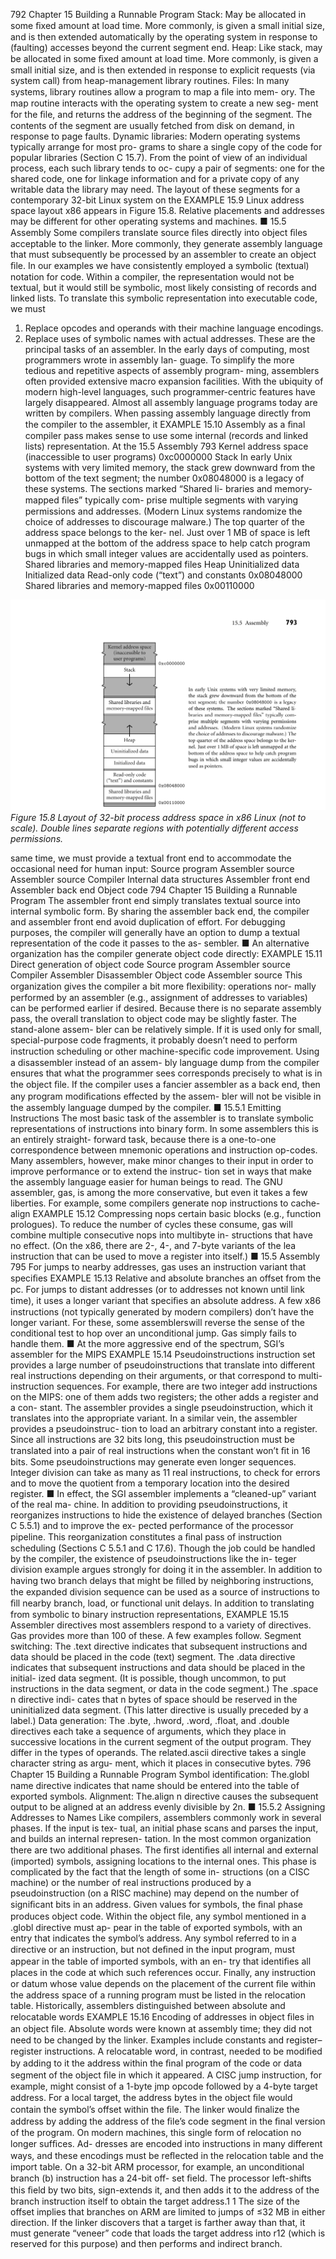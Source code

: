 792
Chapter 15 Building a Runnable Program
Stack: May be allocated in some ﬁxed amount at load time. More commonly, is
given a small initial size, and is then extended automatically by the operating
system in response to (faulting) accesses beyond the current segment end.
Heap: Like stack, may be allocated in some ﬁxed amount at load time. More
commonly, is given a small initial size, and is then extended in response to
explicit requests (via system call) from heap-management library routines.
Files: In many systems, library routines allow a program to map a ﬁle into mem-
ory. The map routine interacts with the operating system to create a new seg-
ment for the ﬁle, and returns the address of the beginning of the segment. The
contents of the segment are usually fetched from disk on demand, in response
to page faults.
Dynamic libraries: Modern operating systems typically arrange for most pro-
grams to share a single copy of the code for popular libraries (Section C 15.7).
From the point of view of an individual process, each such library tends to oc-
cupy a pair of segments: one for the shared code, one for linkage information
and for a private copy of any writable data the library may need.
The layout of these segments for a contemporary 32-bit Linux system on the
EXAMPLE 15.9
Linux address space layout
x86 appears in Figure 15.8. Relative placements and addresses may be different
for other operating systems and machines.
■
15.5
Assembly
Some compilers translate source ﬁles directly into object ﬁles acceptable to the
linker. More commonly, they generate assembly language that must subsequently
be processed by an assembler to create an object ﬁle.
In our examples we have consistently employed a symbolic (textual) notation
for code. Within a compiler, the representation would not be textual, but it would
still be symbolic, most likely consisting of records and linked lists. To translate this
symbolic representation into executable code, we must
1. Replace opcodes and operands with their machine language encodings.
2. Replace uses of symbolic names with actual addresses.
These are the principal tasks of an assembler.
In the early days of computing, most programmers wrote in assembly lan-
guage. To simplify the more tedious and repetitive aspects of assembly program-
ming, assemblers often provided extensive macro expansion facilities. With the
ubiquity of modern high-level languages, such programmer-centric features have
largely disappeared. Almost all assembly language programs today are written by
compilers.
When passing assembly language directly from the compiler to the assembler, it
EXAMPLE 15.10
Assembly as a ﬁnal
compiler pass
makes sense to use some internal (records and linked lists) representation. At the
15.5 Assembly
793
Kernel address space
(inaccessible to
user programs)
0xc0000000
Stack
In early Unix systems with very limited memory,
the stack grew downward from the bottom of the
text segment; the number 0x08048000 is a legacy
of these systems. The sections marked “Shared li-
braries and memory-mapped ﬁles” typically com-
prise multiple segments with varying permissions
and addresses. (Modern Linux systems randomize
the choice of addresses to discourage malware.) The
top quarter of the address space belongs to the ker-
nel. Just over 1 MB of space is left unmapped at the
bottom of the address space to help catch program
bugs in which small integer values are accidentally
used as pointers.
Shared libraries and
memory-mapped files
Heap
Uninitialized data
Initialized data
Read-only code
(“text”) and constants
0x08048000
Shared libraries and
memory-mapped files
0x00110000


![Figure 15.8 Layout of...](images/page_826_caption_Figure%2015.8%20Layout%20of%2032-bit%20process%20address%20space%20in%20x86%20Linux%20%28not%20to%20scale%29.%20Double%20lines%20separat.png)
*Figure 15.8 Layout of 32-bit process address space in x86 Linux (not to scale). Double lines separate regions with potentially different access permissions.*

same time, we must provide a textual front end to accommodate the occasional
need for human input:
Source program
Assembler source
Assembler source
Compiler
Internal data structures
Assembler front end
Assembler back end
Object code
794
Chapter 15 Building a Runnable Program
The assembler front end simply translates textual source into internal symbolic
form. By sharing the assembler back end, the compiler and assembler front end
avoid duplication of effort. For debugging purposes, the compiler will generally
have an option to dump a textual representation of the code it passes to the as-
sembler.
■
An alternative organization has the compiler generate object code directly:
EXAMPLE 15.11
Direct generation of object
code
Source program
Assembler source
Compiler
Assembler
Disassembler
Object code
Assembler source
This organization gives the compiler a bit more ﬂexibility: operations nor-
mally performed by an assembler (e.g., assignment of addresses to variables) can
be performed earlier if desired. Because there is no separate assembly pass, the
overall translation to object code may be slightly faster. The stand-alone assem-
bler can be relatively simple. If it is used only for small, special-purpose code
fragments, it probably doesn’t need to perform instruction scheduling or other
machine-speciﬁc code improvement. Using a disassembler instead of an assem-
bly language dump from the compiler ensures that what the programmer sees
corresponds precisely to what is in the object ﬁle. If the compiler uses a fancier
assembler as a back end, then any program modiﬁcations effected by the assem-
bler will not be visible in the assembly language dumped by the compiler.
■
15.5.1 Emitting Instructions
The most basic task of the assembler is to translate symbolic representations of
instructions into binary form. In some assemblers this is an entirely straight-
forward task, because there is a one-to-one correspondence between mnemonic
operations and instruction op-codes. Many assemblers, however, make minor
changes to their input in order to improve performance or to extend the instruc-
tion set in ways that make the assembly language easier for human beings to read.
The GNU assembler, gas, is among the more conservative, but even it takes a few
liberties. For example, some compilers generate nop instructions to cache-align
EXAMPLE 15.12
Compressing nops
certain basic blocks (e.g., function prologues). To reduce the number of cycles
these consume, gas will combine multiple consecutive nops into multibyte in-
structions that have no effect. (On the x86, there are 2-, 4-, and 7-byte variants of
the lea instruction that can be used to move a register into itself.)
■
15.5 Assembly
795
For jumps to nearby addresses, gas uses an instruction variant that speciﬁes
EXAMPLE 15.13
Relative and absolute
branches
an offset from the pc. For jumps to distant addresses (or to addresses not known
until link time), it uses a longer variant that speciﬁes an absolute address. A few
x86 instructions (not typically generated by modern compilers) don’t have the
longer variant. For these, some assemblerswill reverse the sense of the conditional
test to hop over an unconditional jump. Gas simply fails to handle them.
■
At the more aggressive end of the spectrum, SGI’s assembler for the MIPS
EXAMPLE 15.14
Pseudoinstructions
instruction set provides a large number of pseudoinstructions that translate into
different real instructions depending on their arguments, or that correspond to
multi-instruction sequences. For example, there are two integer add instructions
on the MIPS: one of them adds two registers; the other adds a register and a con-
stant. The assembler provides a single pseudoinstruction, which it translates into
the appropriate variant. In a similar vein, the assembler provides a pseudoinstruc-
tion to load an arbitrary constant into a register. Since all instructions are 32 bits
long, this pseudoinstruction must be translated into a pair of real instructions
when the constant won’t ﬁt in 16 bits. Some pseudoinstructions may generate
even longer sequences. Integer division can take as many as 11 real instructions,
to check for errors and to move the quotient from a temporary location into the
desired register.
■
In effect, the SGI assembler implements a “cleaned-up” variant of the real ma-
chine. In addition to providing pseudoinstructions, it reorganizes instructions to
hide the existence of delayed branches (Section C 5.5.1) and to improve the ex-
pected performance of the processor pipeline. This reorganization constitutes a
ﬁnal pass of instruction scheduling (Sections C 5.5.1 and C 17.6). Though the job
could be handled by the compiler, the existence of pseudoinstructions like the in-
teger division example argues strongly for doing it in the assembler. In addition
to having two branch delays that might be ﬁlled by neighboring instructions, the
expanded division sequence can be used as a source of instructions to ﬁll nearby
branch, load, or functional unit delays.
In addition to translating from symbolic to binary instruction representations,
EXAMPLE 15.15
Assembler directives
most assemblers respond to a variety of directives. Gas provides more than 100 of
these. A few examples follow.
Segment switching: The .text directive indicates that subsequent instructions
and data should be placed in the code (text) segment. The .data directive
indicates that subsequent instructions and data should be placed in the initial-
ized data segment. (It is possible, though uncommon, to put instructions in
the data segment, or data in the code segment.) The .space n directive indi-
cates that n bytes of space should be reserved in the uninitialized data segment.
(This latter directive is usually preceded by a label.)
Data generation: The .byte, .hword, .word, .float, and .double directives
each take a sequence of arguments, which they place in successive locations
in the current segment of the output program. They differ in the types of
operands. The related.ascii directive takes a single character string as argu-
ment, which it places in consecutive bytes.
796
Chapter 15 Building a Runnable Program
Symbol identiﬁcation: The.globl name directive indicates that name should be
entered into the table of exported symbols.
Alignment: The.align n directive causes the subsequent output to be aligned at
an address evenly divisible by 2n.
■
15.5.2 Assigning Addresses to Names
Like compilers, assemblers commonly work in several phases. If the input is tex-
tual, an initial phase scans and parses the input, and builds an internal represen-
tation. In the most common organization there are two additional phases. The
ﬁrst identiﬁes all internal and external (imported) symbols, assigning locations to
the internal ones. This phase is complicated by the fact that the length of some in-
structions (on a CISC machine) or the number of real instructions produced by a
pseudoinstruction (on a RISC machine) may depend on the number of signiﬁcant
bits in an address. Given values for symbols, the ﬁnal phase produces object code.
Within the object ﬁle, any symbol mentioned in a .globl directive must ap-
pear in the table of exported symbols, with an entry that indicates the symbol’s
address. Any symbol referred to in a directive or an instruction, but not deﬁned
in the input program, must appear in the table of imported symbols, with an en-
try that identiﬁes all places in the code at which such references occur. Finally,
any instruction or datum whose value depends on the placement of the current
ﬁle within the address space of a running program must be listed in the relocation
table.
Historically, assemblers distinguished between absolute and relocatable words
EXAMPLE 15.16
Encoding of addresses in
object ﬁles
in an object ﬁle. Absolute words were known at assembly time; they did not need
to be changed by the linker. Examples include constants and register–register
instructions. A relocatable word, in contrast, needed to be modiﬁed by adding to
it the address within the ﬁnal program of the code or data segment of the object
ﬁle in which it appeared. A CISC jump instruction, for example, might consist
of a 1-byte jmp opcode followed by a 4-byte target address. For a local target,
the address bytes in the object ﬁle would contain the symbol’s offset within the
ﬁle. The linker would ﬁnalize the address by adding the address of the ﬁle’s code
segment in the ﬁnal version of the program.
On modern machines, this single form of relocation no longer sufﬁces. Ad-
dresses are encoded into instructions in many different ways, and these encodings
must be reﬂected in the relocation table and the import table. On a 32-bit ARM
processor, for example, an unconditional branch (b) instruction has a 24-bit off-
set ﬁeld. The processor left-shifts this ﬁeld by two bits, sign-extends it, and then
adds it to the address of the branch instruction itself to obtain the target address.1
1
The size of the offset implies that branches on ARM are limited to jumps of ≤32 MB in either
direction. If the linker discovers that a target is farther away than that, it must generate “veneer”
code that loads the target address into r12 (which is reserved for this purpose) and then performs
and indirect branch.

